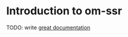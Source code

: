 # Introduction to om-ssr

TODO: write [great documentation](http://jacobian.org/writing/what-to-write/)
